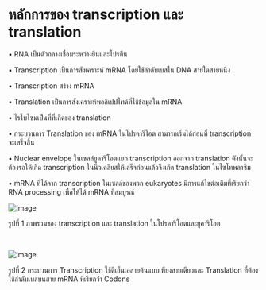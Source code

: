 # หลักการของ transcription และ translation

•	RNA เป็นตัวกลางเชื่อมระหว่างยีนและโปรตีน

•	Transcription เป็นการสังเคราะห์ mRNA โดยใช้ลำดับเบสใน DNA สายใดสายหนึ่ง

•	Transcription สร้าง mRNA

•	Translation เป็นการสังเคราะห์พอลิเปปไทด์ที่ใช้ข้อมูลใน mRNA

•	ไรโบโซมเป็นที่ที่เกิดของ translation

•	กระบวนการ Translation ของ mRNA ในโปรคาริโอต สามารถเริ่มได้ก่อนที่ transcription จะเสร็จสิ้น

•	Nuclear envelope ในเซลล์ยูคาริโอตแยก transcription ออกจาก translation ดังนั้นจะต้องรอให้เกิด transcription ในนิวเคลียสให้เสร็จก่อนแล้วจึงเกิด translation ในไซโทพลาซึม

•	mRNA ที่ได้จาก transcription ในเซลล์ของพวก eukaryotes มีการแก้ไขต่อเติมที่เรียกว่า RNA processing เพื่อให้ได้ mRNA ที่สมบูรณ์

![image](https://github.com/mdetcharoen/etc/assets/70691598/3e155515-bfbf-4cd0-9f66-95c82696ea58)

รูปที่ 1 ภาพรวมของ transcription และ translation ในโปรคาริโอตและยูคาริโอต

</br>


![image](https://github.com/mdetcharoen/etc/assets/70691598/792c0fc2-5ce4-4658-a2ef-8caa65d73b39)

รูปที่ 2 กระบวนการ Transcription ใช้ดีเอ็นเอสายต้นแบบเพียงสายเดียวและ Translation ที่ต้องใช้ลำดับเบสบนสาย mRNA ที่เรียกว่า Codons
